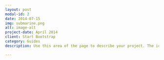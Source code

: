 ```yaml
---
layout: post
modal-id: 2
date: 2014-07-15
img: submarine.png
alt: image-alt
project-date: April 2014
client: Start Bootstrap
category: Guides
description: Use this area of the page to describe your project. The icon above is part of a free icon set by <a href="https://sellfy.com/p/8Q9P/jV3VZ/">Flat Icons</a>. On their website, you can download their free set with 16 icons, or you can purchase the entire set with 146 icons for only $12!

---
```


